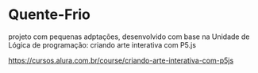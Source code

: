 # Quente-Frio

projeto com pequenas adptações, desenvolvido com base na Unidade de
Lógica de programação: criando arte interativa com P5.js

https://cursos.alura.com.br/course/criando-arte-interativa-com-p5js
